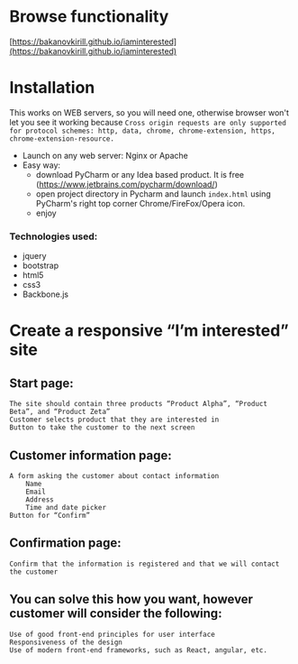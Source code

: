 # Browse functionality

[https://bakanovkirill.github.io/iaminterested](https://bakanovkirill.github.io/iaminterested)

# Installation
This works on WEB servers, so you will need one, otherwise browser won't let you see it working because `Cross origin requests are only supported for protocol schemes: http, data, chrome, chrome-extension, https, chrome-extension-resource.`

- Launch on any web server: Nginx or Apache
- Easy way: 
    - download PyCharm or any Idea based product. It is free (https://www.jetbrains.com/pycharm/download/)
    - open project directory in Pycharm and launch `index.html` using PyCharm's right top corner Chrome/FireFox/Opera icon.
    - enjoy


### Technologies used:
- jquery
- bootstrap
- html5
- css3
- Backbone.js


# Create a responsive “I’m interested” site



## Start page:

    The site should contain three products “Product Alpha”, “Product Beta”, and “Product Zeta”
    Customer selects product that they are interested in
    Button to take the customer to the next screen



## Customer information page:

    A form asking the customer about contact information
        Name
        Email
        Address
        Time and date picker
    Button for “Confirm”

## Confirmation page:

    Confirm that the information is registered and that we will contact the customer

## You can solve this how you want, however customer will consider the following:

    Use of good front-end principles for user interface
    Responsiveness of the design
    Use of modern front-end frameworks, such as React, angular, etc.
